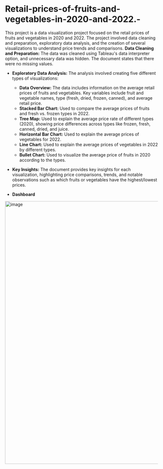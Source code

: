 # Retail-prices-of-fruits-and-vegetables-in-2020-and-2022.-
This project is a data visualization project focused on the retail prices of fruits and vegetables in 2020 and 2022.  The project involved data cleaning and preparation, exploratory data analysis, and the creation of several visualizations to understand price trends and comparisons.
**Data Cleaning and Preparation:** The data was cleaned using Tableau's data interpreter option, and unnecessary data was hidden.  The document states that there were no missing values.
- **Exploratory Data Analysis:** The analysis involved creating five different types of visualizations:
    - **Data Overview:** The data includes information on the average retail prices of fruits and vegetables.  Key variables include fruit and vegetable names, type (fresh, dried, frozen, canned), and average retail price.
    - **Stacked Bar Chart:** Used to compare the average prices of fruits and fresh vs. frozen types in 2022.
    - **Tree Map:** Used to explain the average price rate of different types (2020), showing price differences across types like frozen, fresh, canned, dried, and juice.
    - **Horizontal Bar Chart:** Used to explain the average prices of vegetables for 2022.
    - **Line Chart:** Used to explain the average prices of vegetables in 2022 by different types.
    - **Bullet Chart:** Used to visualize the average price of fruits in 2020 according to the types.
- **Key Insights:** The document provides key insights for each visualization, highlighting price comparisons, trends, and notable observations such as which fruits or vegetables have the highest/lowest prices.


 - **Dashboard**
<img width="865" alt="image" src="https://github.com/user-attachments/assets/892ce0df-af09-4191-9c1e-e886c8dbe171" />

